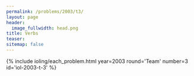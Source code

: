 ```yaml
---
permalink: /problems/2003/t3/
layout: page
header:
  image_fullwidth: head.png
title: Verbs
teaser: 
sitemap: false
---
```


{% include ioling/each_problem.html year=2003 round='Team' number=3 id='iol-2003-t-3' %}